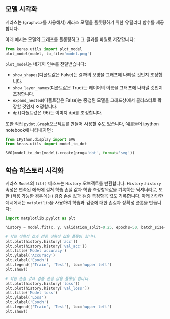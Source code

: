 
## 모델 시각화

케라스는 (`graphviz`를 사용해서) 케라스 모델을 플롯팅하기 위한 유틸리티 함수를 제공합니다.

아래 예시는 모델의 그래프를 플롯팅하고 그 결과를 파일로 저장합니다:
```python
from keras.utils import plot_model
plot_model(model, to_file='model.png')
```

`plot_model`는 네가지 인수를 전달받습니다:

- `show_shapes`(디폴트값은 False)는 결과의 모양을 그래프에 나타낼 것인지 조정합니다.
- `show_layer_names`(디폴트값은 True)는 레이어의 이름을 그래프에 나타낼 것인지 조정합니다.
- `expand_nested`(디폴트값은 False)는 중첩된 모델을 그래프상에서 클러스터로 확장할 것인지 조정합니다.
- `dpi`(디폴트값은 96)는 이미지 dpi를 조정합니다.

또한 직접 `pydot.Graph`오브젝트를 만들어 사용할 수도 있습니다, 
예를들어 ipython notebook에 나타내자면 :
```python
from IPython.display import SVG
from keras.utils import model_to_dot

SVG(model_to_dot(model).create(prog='dot', format='svg'))
```

## 학습 히스토리 시각화

케라스 `Model`의 `fit()` 메소드는 `History` 오브젝트를 반환합니다. `History.history` 속성은 연속된 에폭에 걸쳐 학습 손실 값과 학습 측정항목값을 기록하는 딕셔너리로, 또한 (적용 가능한 경우에는) 검증 손실 값과 검증 측정항목 값도 기록합니다. 아래 간단한 예시에서는 `matplotlib`을 사용하여 학습과 검증에 대한 손실과 정확성 플롯을 만듭니다:

```python
import matplotlib.pyplot as plt

history = model.fit(x, y, validation_split=0.25, epochs=50, batch_size=16, verbose=1)

# 학습 정확성 값과 검증 정확성 값을 플롯팅 합니다. 
plt.plot(history.history['acc'])
plt.plot(history.history['val_acc'])
plt.title('Model accuracy')
plt.ylabel('Accuracy')
plt.xlabel('Epoch')
plt.legend(['Train', 'Test'], loc='upper left')
plt.show()

# 학습 손실 값과 검증 손실 값을 플롯팅 합니다.
plt.plot(history.history['loss'])
plt.plot(history.history['val_loss'])
plt.title('Model loss')
plt.ylabel('Loss')
plt.xlabel('Epoch')
plt.legend(['Train', 'Test'], loc='upper left')
plt.show()
```

